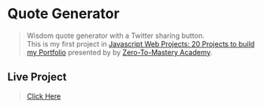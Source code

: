 # Quote Generator

>Wisdom quote generator with a Twitter sharing button.\
>This is my first project in [Javascript Web Projects: 20 Projects to build my Portfolio](https://www.udemy.com/course/javascript-web-projects-to-build-your-portfolio-resume/) presented by by [Zero-To-Mastery Academy](https://zerotomastery.io/).

## Live Project
>[Click Here](https://mics13.github.io/quote-generator/)
